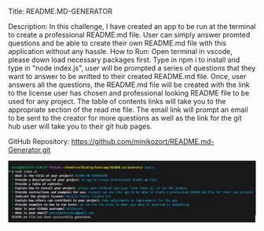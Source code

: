 Title: 
README.MD-GENERATOR


Description:
In this challenge, I have created an app to be run at the terminal to create a professional README.md file. User can simply answer promted questions and be able to create their own README.md file with this application without any hassle.
How to Run:
Open terminal in vscode, please down load necessary packages first. Type in npm i to install and type in "node index.js", user will be prompted a series of questions that they want to answer to be writted to their created README.md file. Once, user answers all the questions, the README.md file will be created with the link to the license user has chosen and professional looking README file to be used for any project. The table of contents links will take you to the appropriate section of the read me file. The email link will prompt an email to be sent to the creator for more questions as well as the link for the git hub user will take you to their git hub pages.

GitHub Repository: https://github.com/minikozort/README.md-Generator.git

![alt text](README-GENERATOR.PNG)





